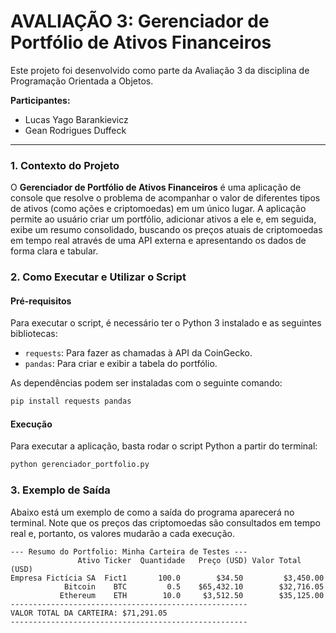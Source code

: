 # AVALIAÇÃO 3: Gerenciador de Portfólio de Ativos Financeiros

Este projeto foi desenvolvido como parte da Avaliação 3 da disciplina de Programação Orientada a Objetos.

**Participantes:**
* Lucas Yago Barankievicz
* Gean Rodrigues Duffeck

---

### 1. Contexto do Projeto

O **Gerenciador de Portfólio de Ativos Financeiros** é uma aplicação de console que resolve o problema de acompanhar o valor de diferentes tipos de ativos (como ações e criptomoedas) em um único lugar. A aplicação permite ao usuário criar um portfólio, adicionar ativos a ele e, em seguida, exibe um resumo consolidado, buscando os preços atuais de criptomoedas em tempo real através de uma API externa e apresentando os dados de forma clara e tabular.

### 2. Como Executar e Utilizar o Script

#### Pré-requisitos

Para executar o script, é necessário ter o Python 3 instalado e as seguintes bibliotecas:

* `requests`: Para fazer as chamadas à API da CoinGecko.
* `pandas`: Para criar e exibir a tabela do portfólio.

As dependências podem ser instaladas com o seguinte comando:

```bash
pip install requests pandas
```

#### Execução

Para executar a aplicação, basta rodar o script Python a partir do terminal:

```bash
python gerenciador_portfolio.py
```

### 3. Exemplo de Saída

Abaixo está um exemplo de como a saída do programa aparecerá no terminal. Note que os preços das criptomoedas são consultados em tempo real e, portanto, os valores mudarão a cada execução.

```text
--- Resumo do Portfolio: Minha Carteira de Testes ---
               Ativo Ticker  Quantidade   Preço (USD) Valor Total (USD)
Empresa Fictícia SA  Fict1       100.0        $34.50         $3,450.00
            Bitcoin    BTC         0.5    $65,432.10        $32,716.05
           Ethereum    ETH        10.0     $3,512.50        $35,125.00
-----------------------------------------------------
VALOR TOTAL DA CARTEIRA: $71,291.05
-----------------------------------------------------
```